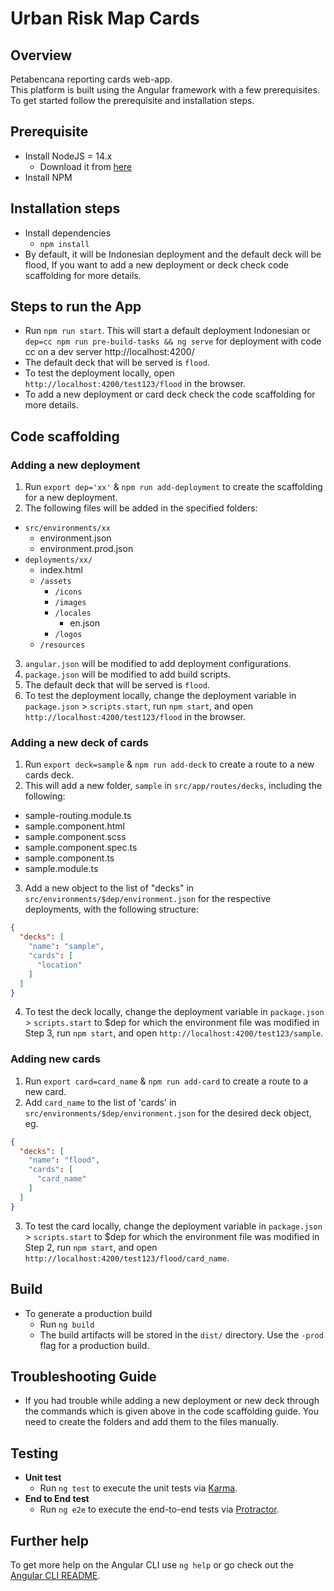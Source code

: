 # Urban Risk Map Cards

## Overview
Petabencana reporting cards web-app.
<br>
This platform is built using the Angular framework with a few prerequisites. To get started follow the prerequisite and installation steps.

## Prerequisite
* Install NodeJS = 14.x
  * Download it from [here](https://nodejs.org/en/)
* Install NPM

## Installation steps
* Install dependencies
  * `npm install`
* By default, it will be Indonesian deployment and the default deck will be flood, If you want to add a new deployment or deck check code scaffolding for more details.

## Steps to run the App
* Run `npm run start`. This will start a default deployment Indonesian or `dep=cc npm run pre-build-tasks && ng serve` for deployment with code cc on a dev server http://localhost:4200/
* The default deck that will be served is `flood`.
* To test the deployment locally, open `http://localhost:4200/test123/flood` in the browser.
* To add a new deployment or card deck check the code scaffolding for more details.

## Code scaffolding
### Adding a new deployment
1. Run `export dep='xx'` & `npm run add-deployment` to create the scaffolding for a new deployment.
2. The following files will be added in the specified folders:
- `src/environments/xx`
  - environment.json
  - environment.prod.json
- `deployments/xx/`
  - index.html
  - `/assets`
    - `/icons`
    - `/images`
    - `/locales`
      - en.json
    - `/logos`
  - `/resources`
3. `angular.json` will be modified to add deployment configurations.
4. `package.json` will be modified to add build scripts.
4. The default deck that will be served is `flood`.
5. To test the deployment locally, change the deployment variable in `package.json` > `scripts.start`, run `npm start`, and open `http://localhost:4200/test123/flood` in the browser.

### Adding a new deck of cards
1. Run `export deck=sample` & `npm run add-deck` to create a route to a new cards deck.
2. This will add a new folder, `sample` in `src/app/routes/decks`, including the following:
- sample-routing.module.ts
- sample.component.html
- sample.component.scss
- sample.component.spec.ts
- sample.component.ts
- sample.module.ts
3. Add a new object to the list of "decks" in `src/environments/$dep/environment.json` for the respective deployments, with the following structure:
```json
{
  "decks": [
    "name": "sample",
    "cards": [
      "location"
    ]
  ]
}
```
4. To test the deck locally, change the deployment variable in `package.json` > `scripts.start` to $dep for which the environment file was modified in Step 3, run `npm start`, and open `http://localhost:4200/test123/sample`.

### Adding new cards
1. Run `export card=card_name` & `npm run add-card` to create a route to a new card.
2. Add `card_name` to the list of 'cards' in `src/environments/$dep/environment.json` for the desired deck object, eg.
```json
{
  "decks": [
    "name": "flood",
    "cards": [
      "card_name"
    ]
  ]
}
```
3. To test the card locally, change the deployment variable in `package.json` > `scripts.start` to $dep for which the environment file was modified in Step 2, run `npm start`, and open `http://localhost:4200/test123/flood/card_name`.

## Build
* To generate a production build
  *  Run `ng build`
  *  The build artifacts will be stored in the `dist/` directory. Use the `-prod` flag for a production build.

## Troubleshooting Guide
* If you had trouble while adding a new deployment or new deck through the commands which is given above in the code scaffolding guide. You need to create the folders and add them to the files manually.

## Testing
* **Unit test**
    * Run `ng test` to execute the unit tests via [Karma](https://karma-runner.github.io).
* **End to End test**
    * Run `ng e2e` to execute the end-to-end tests via [Protractor](http://www.protractortest.org/).

## Further help

To get more help on the Angular CLI use `ng help` or go check out the [Angular CLI README](https://github.com/angular/angular-cli/blob/master/README.md).
